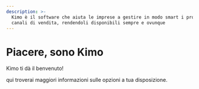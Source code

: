 ```yaml
---
description: >-
  Kimo è il software che aiuta le imprese a gestire in modo smart i propri
  canali di vendita, rendendoli disponibili sempre e ovunque
---
```


# Piacere, sono Kimo

Kimo ti dà il benvenuto!

qui troverai maggiori informazioni sulle opzioni a tua disposizione.

